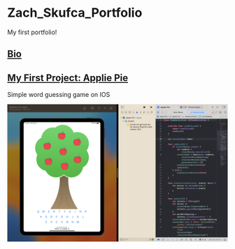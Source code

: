 # Zach_Skufca_Portfolio
My first portfolio!

## [Bio](https://github.com/zskuf/Zach_Skufca_Portfolio/blob/main/README2.md)

## [My First Project: Applie Pie](https://github.com/zskuf/Apple-Pie)
Simple word guessing game on IOS

![](images/Screenshot%202023-03-27%20at%204.57.18%20PM.png)

